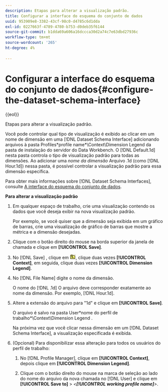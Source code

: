 ```yaml
---
description: Etapas para alterar a visualização padrão.
title: Configurar a interface do esquema do conjunto de dados
uuid: 953909e8-3382-43cf-98c0-d4785c6d1dda
exl-id: 0227663f-4789-4780-b753-d0deb35f6144
source-git-commit: b1dda69a606a16dccca30d2a74c7e63dbd27936c
workflow-type: tm+mt
source-wordcount: '265'
ht-degree: 4%

---
```


# Configurar a interface do esquema do conjunto de dados{#configure-the-dataset-schema-interface}

{{eol}}

Etapas para alterar a visualização padrão.

Você pode controlar qual tipo de visualização é exibido ao clicar em um nome de dimensão em uma [!DNL Dataset Schema Interface] adicionando arquivos à pasta Profiles\*profile name*\Context\Dimension Legend da pasta de instalação do servidor do Data Workbench. O [!DNL Default.1d] nesta pasta controla o tipo de visualização padrão para todas as dimensões. Ao adicionar uma *nome da dimensão* Arquivo .1d (como [!DNL Hour.1d]) nessa pasta, é possível controlar a visualização padrão para essa dimensão específica.

Para obter mais informações sobre [!DNL Dataset Schema Interfaces], consulte [A interface do esquema do conjunto de dados](../../../home/c-get-started/c-admin-intrf/c-dtst-sch-intrf.md#concept-e147b3a5b542453ca2b121e1c85bb175).

**Para alterar a visualização padrão**

1. Em qualquer espaço de trabalho, crie uma visualização contendo os dados que você deseja exibir na nova visualização padrão.

   Por exemplo, se você quiser que a dimensão seja exibida em um gráfico de barras, crie uma visualização de gráfico de barras que mostre a métrica e a dimensão desejadas.

1. Clique com o botão direito do mouse na borda superior da janela de chamada e clique em **[!UICONTROL Save]**.
1. No [!DNL Save] , clique em ![](assets/btn_folder_up.png), clique duas vezes **[!UICONTROL Context]**, em seguida, clique duas vezes **[!UICONTROL Dimension Legend]**.
1. No [!DNL File Name] digite o nome da dimensão.

   O nome do [!DNL .1d] O arquivo deve corresponder exatamente ao nome da dimensão. Por exemplo, [!DNL Hour.1d].

1. Altere a extensão do arquivo para &quot;1d&quot; e clique em **[!UICONTROL Save]**.

   O arquivo é salvo na pasta User\*nome do perfil de trabalho*\Context\Dimension Legend .

   Na próxima vez que você clicar nessa dimensão em um [!DNL Dataset Schema Interface], a visualização especificada é exibida.

1. (Opcional) Para disponibilizar essa alteração para todos os usuários do perfil de trabalho:

   1. No [!DNL Profile Manager], clique em **[!UICONTROL Context]**, depois clique em **[!UICONTROL Dimension Legend]**.

   1. Clique com o botão direito do mouse na marca de seleção ao lado do nome do arquivo da nova chamada no [!DNL User] e clique em **[!UICONTROL Save to]** > *&lt;**[!UICONTROL working profile name]**>*.
